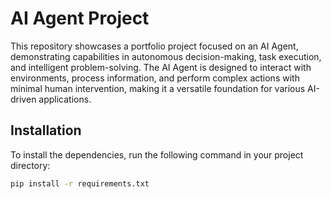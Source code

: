 # AI Agent Project

This repository showcases a portfolio project focused on an AI Agent, demonstrating capabilities in autonomous decision-making, task execution, and intelligent problem-solving. The AI Agent is designed to interact with environments, process information, and perform complex actions with minimal human intervention, making it a versatile foundation for various AI-driven applications.

## Installation

To install the dependencies, run the following command in your project directory:

```bash
pip install -r requirements.txt
```
